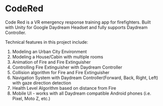 # CodeRed

Code Red is a VR emergency response training app for firefighters. Built with Unity for Google Daydream Headset and fully supports Daydream Controller.

Technical features in this project include:
1) Modeling an Urban City Environment
2) Modeling a House/Cabin with multiple rooms
3) Animation of Fire and Fire Extinguisher
4) Controlling Fire Extinguisher with Daydream Controller
5) Collision algorithm for Fire and Fire Extinguisher
6) Navigation System with Daydream Controller(Forward, Back, Right, Left) with gaze direction detection
7) Health Level Algorithm based on distance from Fire
8) Mobile UI - works with all Daydream compatible Android phones (i.e. Pixel, Moto Z, etc.)
